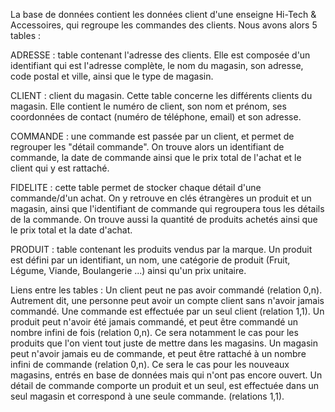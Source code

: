 La base de données contient les données client d'une enseigne Hi-Tech & Accessoires, qui regroupe les commandes des clients.
Nous avons alors 5 tables :

ADRESSE : table contenant l'adresse des clients. Elle est composée d'un identifiant qui est l'adresse complète, le nom du magasin, son adresse, code postal et ville, ainsi que le type de magasin.

CLIENT : client du magasin. Cette table concerne les différents clients du magasin. Elle contient le numéro de client, son nom et prénom, ses coordonnées de contact (numéro de téléphone, email) et son adresse.

COMMANDE : une commande est passée par un client, et permet de regrouper les "détail commande". On trouve alors un identifiant de commande, la date de commande ainsi que le prix total de l'achat et le client qui y est rattaché.

FIDELITE : cette table permet de stocker chaque détail d'une commande/d'un achat. On y retrouve en clés étrangères un produit et un magasin, ainsi que l'identifiant de commande qui regroupera tous les détails de la commande. On trouve aussi la quantité de produits achetés ainsi que le prix total et la date d'achat.

PRODUIT : table contenant les produits vendus par la marque. Un produit est défini par un identifiant, un nom, une catégorie de produit (Fruit, Légume, Viande, Boulangerie ...) ainsi qu'un prix unitaire.


Liens entre les tables : Un client peut ne pas avoir commandé (relation 0,n). Autrement dit, une personne peut avoir un compte client sans n'avoir jamais commandé. Une commande est effectuée par un seul client (relation 1,1). Un produit peut n'avoir été jamais commandé, et peut être commandé un nombre infini de fois (relation 0,n). Ce sera notamment le cas pour les produits que l'on vient tout juste de mettre dans les magasins. Un magasin peut n'avoir jamais eu de commande, et peut être rattaché à un nombre infini de commande (relation 0,n). Ce sera le cas pour les nouveaux magasins, entrés en base de données mais qui n'ont pas encore ouvert. Un détail de commande comporte un produit et un seul, est effectuée dans un seul magasin et correspond à une seule commande. (relations 1,1).
